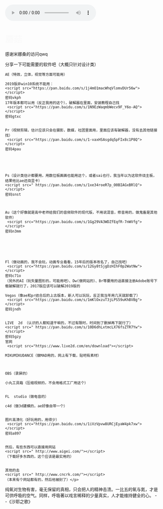 <html lang="en">
<head>
<body>    
    <meta charset="UTF-8">
    <title>蘑菇の</title>
    <style  type="text/css">
        body{
            background-image: url(3.jpg);
            background-size: 100% 100%;
            height:100%;
        }
        html{
            height: 100%;
        }
         @keyframes myfirst {
            from {opacity:0}
            to {opacity: 100}
        }
        h1{
            animation: myfirst 3s infinite;
        }
    </style>
<body>
<audio src="https://www.kugou.com/song/#hash=9CD70CCF4E51DFB84CBE0D9EB814A928"controls="controls" autoplay="autoplay">
</audio>  
<h1>蘑菇</h1>
<p>感谢米娜桑的访问qwq</p>
<p>分享一下可能需要的软件吧（大概只针对设计类）

    AE（特效，立体，视觉等方面可能用）

    2019版非win10系统不能用：
    <script src="https://pan.baidu.com/s/1j4mO1macWhqVlomvDUr56w"></script>
    密码vkph
    17年版本都可以用（反正我用的这个），破解器在里面，安装教程自己找
     <script src="https://pan.baidu.com/s/1N9EzWaqmbWecv9F_Y6o-AQ"></script>
    密码gtxc


    Pr（视频剪辑，估计应该只会在摄影，数媒，社团里面用，里面应该有破解器，没有去其他链接找）
     <script src="https://pan.baidu.com/s/1-vaxHSAsgdq5pFIx8c1P8Q"></script>
    密码4pau





    Ps（设计类估计都要用，用数位板画画也能用这个，或者sai也行，我当年以为这软件烧主板，结果他比ae还烧显卡）
    <script src=" https://pan.baidu.com/s/1xe34roeR7p_O0BIAGxBRlQ"></script>
    密码snst



    Au（这个好像就是高中老师给我们的音频软件的现代版，不用说混音，修音用的，做鬼畜是其他软件）
     <script src="https://pan.baidu.com/s/1Gg29VA3WDZfEqfR-7nWVfg"></script>
    密码n3mm






    Fl（做动画的，我不会玩，动画专业看看，15年后的版本改名了，自己找吧）
     <script src="https://pan.baidu.com/s/12Gy8tSjgDzHIhF0p2WatNw"></script>
    密码c71o
    （另外的AI（玩矢量图形的，可能用吧）、Dw(做网站的）、Br等要用的话直接注册Adobe账号下载破解就行了，2017版应该可以破解2019版的

    Vegas（像ae和pr结合后的上古版本，新人可以玩玩，反正我当年用几天就卸载了）
     <script src="https://pan.baidu.com/s/1mKlOxzuT3jLPS59uKhBVBg"></script>
    密码jndh


    LIVE  2d （认识的人都知道干嘛的，不过有限时，时间到了删掉再下就行了）
    <script src=" https://pan.baidu.com/s/10D6dhLxtmcLX76fsZTR7Yw"></script>
    密码5gzy
    官网
     <script src="https://www.live2d.com/en/download"></script>

    MIKUMIKUDANCE（做MAD用的，网上有下载，贴吧有素材）



    OBS（录屏的）

    小丸工具箱（压缩视频的，不会用格式工厂用这个）


    FL 	studio（做电音的）

    c4d（做3d建模的，ae好像自带一个）


    图片高清化（好玩用的，用得少）
     <script src="https://pan.baidu.com/s/1iVzVpvw8URCjEyaW4pk7xw"></script>
    密码a897


    然后，有些东西可以直接用网站
    <script src=" http://www.aigei.com/"></script>
    （下载好多东西的，这个应该是最实用的）


    其他的去
    <script src=" http://www.cncrk.com/"></script>
    （本来有个网站都有的，然后他被封了）</p>


</body>
<p>纯氧对生物有害，毫无保留的真相，只会把人的精神击溃。一比五的氧与氮，才是可供呼吸的空气。同样，呼吸著以戏言稀释的少量真实，人才能维持健全的心。
    --《沙耶之歌》

</p>
</html>
